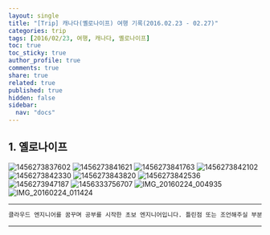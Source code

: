 ```yaml
---
layout: single
title: "[Trip] 캐나다(옐로나이프) 여행 기록(2016.02.23 - 02.27)"
categories: trip
tags: [2016/02/23, 여행, 캐나다, 옐로나이프]
toc: true
toc_sticky: true
author_profile: true
comments: true
share: true
related: true
published: true
hidden: false
sidebar:
  nav: "docs"
---
```


## 1. 옐로나이프

![1456273837602](https://user-images.githubusercontent.com/124491456/227698785-bcde69da-73be-4f2d-a980-3a04f137f93e.jpeg)
![1456273841621](https://user-images.githubusercontent.com/124491456/227698789-b9d253c5-fcd4-466d-9320-f18bd70b9285.jpeg)
![1456273841763](https://user-images.githubusercontent.com/124491456/227698792-bf4c908f-d1ef-40c1-97b3-9396ec8ca211.jpeg)
![1456273842102](https://user-images.githubusercontent.com/124491456/227698793-0f85e7ea-1d42-442e-b38b-38302c507a78.jpeg)
![1456273842330](https://user-images.githubusercontent.com/124491456/227698796-4c18b521-fea5-4755-ac79-af1b4a50c7a4.jpeg)
![1456273843820](https://user-images.githubusercontent.com/124491456/227698799-5bb92846-7b34-484e-a1df-d6d5798f0a6d.jpeg)
![1456273842536](https://user-images.githubusercontent.com/124491456/227698800-75b735b6-1295-4b17-98fa-c6350c6a9816.jpeg)
![1456273947187](https://user-images.githubusercontent.com/124491456/227698812-1d9646b0-cd7f-4b35-926b-51fa36f4d90a.jpeg)
![1456333756707](https://user-images.githubusercontent.com/124491456/227698817-c26155ed-4f69-40d2-87b8-22650a582be5.jpeg)
![IMG_20160224_004935](https://user-images.githubusercontent.com/124491456/227698831-84072988-7d61-42a4-8aac-9f4c8e6c0fb2.jpg)
![IMG_20160224_011424](https://user-images.githubusercontent.com/124491456/227698834-2e588f9a-a0cb-445f-897e-bfede6351222.jpg)

---

```bash
클라우드 엔지니어를 꿈꾸며 공부를 시작한 초보 엔지니어입니다. 틀린점 또는 조언해주실 부분이 있으시면 친절하게 댓글 부탁드립니다. 방문해 주셔서 감사합니다 :)
```

---
